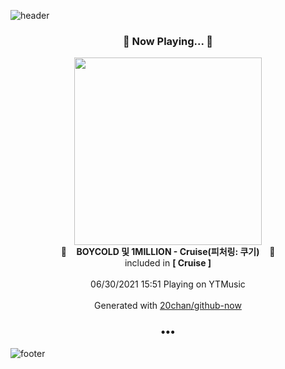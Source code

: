 ![header](https://capsule-render.vercel.app/api?type=wave&height=170&section=header&text=Hi.%20I'm%20SHIFT&fontColor=090707&fontAlignX=45&fontAlignY=65&fontSize=100)

<h3 align="center">🎵 Now Playing... 🎵</h3>
<p align="center">
  <a href="https://music.youtube.com/watch?v=uvFDPmjz_ds">
    <img width="300" src="https://lh3.googleusercontent.com/c9XZBi3zJfeRgWl6JholxJikRyWDFkz8QZJDA3rp_kI3Uce7aqRO0ozbPM8KfiqVF0gW_d6XZlHw7ZA">
  </a>
  <br>
  🎵&nbsp&nbsp&nbsp <b>BOYCOLD 및 1MILLION - Cruise(피처링: 쿠기)</b> &nbsp&nbsp&nbsp🎵
  <br>
  included in <b>[ Cruise ]</b>
  
  <br />
  <br />
  06/30/2021 15:51 Playing on YTMusic
  <br />
  <br />
  Generated with <a href="https://github.com/20chan/github-now">20chan/github-now</a>
</p>

<h3 align="center">•••</h3>

![footer](https://capsule-render.vercel.app/api?type=wave&height=150&section=footer)
